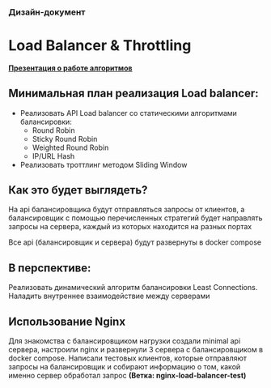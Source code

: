 ### Дизайн-документ
# Load Balancer & Throttling

**[Презентация о работе алгоритмов](https://docs.google.com/presentation/d/1w2fSlveB51kSkd2iBgB3dk19SOjEoh50mAQ3V6RKPGk/edit#slide=id.g3417ea49348_5_5)**

## Минимальная план реализация Load balancer:
* Реализовать API Load balancer со статическими алгоритмами балансировки:
  * Round Robin
  * Sticky Round Robin
  * Weighted Round Robin
  * IP/URL Hash
* Реализовать троттлинг методом Sliding Window

## Как это будет выглядеть?
На api балансировщика будут отправляться запросы от клиентов, а балансировщик с помощью перечисленных стратегий будет направлять запросы на сервера, каждый из которых находится на разных портах

Все api (балансировщик и сервера) будут развернуты в docker compose

## В перспективе:
Реализовать динамический алгоритм балансировки Least Connections.
Наладить внутреннее взаимодействие между серверами

## Использование Nginx
Для знакомства с балансировщиком нагрузки создали minimal api сервера, настроили nginx и развернули 3 сервера с балансировщиком в docker compose. Написали тестовых клиентов, которые отправляют запросы на балансировщик и собирают информацию о том, какой именно сервер обработал запрос
__(Ветка: nginx-load-balancer-test)__

